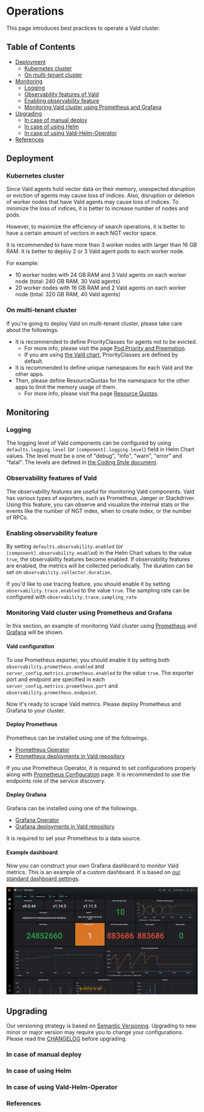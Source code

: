 # Operations

This page introduces best practices to operate a Vald cluster.

Table of Contents
---

- [Deployment](#deployment)
    - [Kubernetes cluster](#kubernetes-cluster)
    - [On multi-tenant cluster](#on-multi-tenant-cluster)
- [Monitoring](#monitoring)
    - [Logging](#logging)
    - [Observability features of Vald](#observability-features-of-vald)
    - [Enabling observability feature](#enabling-observability-feature)
    - [Monitoring Vald cluster using Prometheus and Grafana](#monitoring-vald-cluster-using-prometheus-and-grafana)
- [Upgrading](#upgrading)
    - [In case of manual deploy](#in-case-of-manual-deploy)
    - [In case of using Helm](#in-case-of-using-helm)
    - [In case of using Vald-Helm-Operator](#in-case-of-using-vald-helm-operator)
- [References](#references)


## Deployment

### Kubernetes cluster

Since Vald agents hold vector data on their memory, unexpected disruption or eviction of agents may cause loss of indices.
Also, disruption or deletion of worker nodes that have Vald agents may cause loss of indices.
To minimize the loss of indices, it is better to increase number of nodes and pods.

However, to maximize the efficiency of search operations, it is better to have a certain amount of vectors in each NGT vector space.

It is recommended to have more than 3 worker nodes with larger than 16 GB RAM.
It is better to deploy 2 or 3 Vald agent pods to each worker node.

For example:

- 10 worker nodes with 24 GB RAM and 3 Vald agents on each worker node (total: 240 GB RAM, 30 Vald agents)
- 20 worker nodes with 16 GB RAM and 2 Vald agents on each worker node (total: 320 GB RAM, 40 Vald agents)

### On multi-tenant cluster

If you're going to deploy Vald on multi-tenant cluster, please take care about the followings.

- It is recommended to define PriorityClasses for agents not to be evicted.
    - For more info, please visit the page [Pod Priority and Preemption][pod-priority-preemption].
    - If you are using [the Vald chart][vald-helm-chart], PriorityClasses are defined by default.
- It is recommended to define unique namespaces for each Vald and the other apps.
- Then, please define ResourceQuotas for the namespace for the other apps to limit the memory usage of them.
    - For more info, please visit tha page [Resource Quotas][resource-quota].

## Monitoring

### Logging

The logging level of Vald components can be configured by using `defaults.logging.level` (or `[component].logging.level`) field in Helm Chart values.
The level must be a one of "debug", "info", "warn", "error" and "fatal".
The levels are defined in [the Coding Style document][coding-style-logging].

### Observability features of Vald

The observability features are useful for monitoring Vald components.
Vald has various types of exporters, such as Prometheus, Jaeger or Stackdriver.
Using this feature, you can observe and visualize the internal stats or the events like the number of NGT index, when to create index, or the number of RPCs.

### Enabling observability feature

By setting `defaults.observability.enabled` (or `[component].observability.enabled`) in the Helm Chart values to the value `true`, the observability features become enabled.
If observability features are enabled, the metrics will be collected periodically.
The duration can be set on `observability.collector.duration`.

If you'd like to use tracing feature, you should enable it by setting `observability.trace.enabled` to the value `true`. The sampling rate can be configured with `observability.trace.sampling_rate`

### Monitoring Vald cluster using Prometheus and Grafana

In this section, an example of monitoring Vald cluster using [Prometheus][prometheus-io] and [Grafana][grafana] will be shown.

#### Vald configuration

To use Prometheus exporter, you should enable it by setting both `observability.prometheus.enabled` and `server_config.metrics.prometheus.enabled` to the value `true`.
The exporter port and endpoint are specified in each `server_config.metrics.prometheus.port` and `observability.prometheus.endpoint`.

Now it's ready to scrape Vald metrics.
Please deploy Prometheus and Grafana to your cluster.

#### Deploy Prometheus

Prometheus can be installed using one of the followings.

- [Prometheus Operator][prometheus-operator]
- [Prometheus deployments in Vald repository][vald-prometheus]

If you use Prometheus Operator, it is required to set configurations properly along with [Prometheus Configuration][prometheus-configuration] page.
It is recommended to use the endpoints role of the service discovery.

#### Deploy Grafana

Grafana can be installed using one of the followings.

- [Grafana Operator][grafana-operator]
- [Grafana deployments in Vald repository][vald-grafana]

It is required to set your Prometheus to a data source.

#### Example dashboard

Now you can construct your own Grafana dashboard to monitor Vald metrics.
This is an example of a custom dashboard. It is based on [our standard dashboard settings][vald-grafana-dashboards].

[![Grafana dashboard example](../../assets/docs/guides/operations/grafana-example.png)](../../assets/docs/guides/operations/grafana-example.png)


## Upgrading

Our versioning strategy is based on [Semantic Versioning][semver].
Upgrading to new minor or major version may require you to change your configurations.
Please read the [CHANGELOG][CHANGELOG] before upgrading.

### In case of manual deploy


### In case of using Helm


### In case of using Vald-Helm-Operator






### References

[vald-helm-chart]: https://github.com/vdaas/vald/tree/master/charts/vald
[vald-helm-operator-chart]: https://github.com/vdaas/vald/tree/master/charts/vald-helm-operator
[CHANGELOG]: https://vald.vdaas.org/docs/release/changelog/

[pod-priority-preemption]: https://kubernetes.io/docs/concepts/configuration/pod-priority-preemption/
[resource-quota]: https://kubernetes.io/docs/concepts/policy/resource-quotas/

[coding-style-logging]: ../contributing/coding-style.md#logging

[prometheus-io]: https://prometheus.io/
[grafana]: https://grafana.com
[vald-prometheus]: https://github.com/vdaas/vald/tree/master/k8s/metrics/prometheus
[prometheus-operator]: https://github.com/coreos/prometheus-operator
[prometheus-configuration]: https://prometheus.io/docs/prometheus/latest/configuration/configuration/
[vald-grafana]: https://github.com/vdaas/vald/tree/master/k8s/metrics/grafana
[vald-grafana-dashboards]: https://github.com/vdaas/vald/tree/master/k8s/metrics/grafana/dashboards
[grafana-operator]: https://operatorhub.io/operator/grafana-operator
[semver]: https://semver.org/
